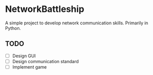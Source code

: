 # NetworkBattleship
A simple project to develop network communication skills. Primarily in Python.

## TODO
- [ ] Design GUI
- [ ] Design communication standard
- [ ] Implement game
